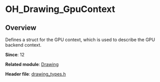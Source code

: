 # OH_Drawing_GpuContext

## Overview

Defines a struct for the GPU context, which is used to describe the GPU backend context.

**Since**: 12

**Related module**: [Drawing](capi-drawing.md)

**Header file**: [drawing_types.h](capi-drawing-types-h.md)
